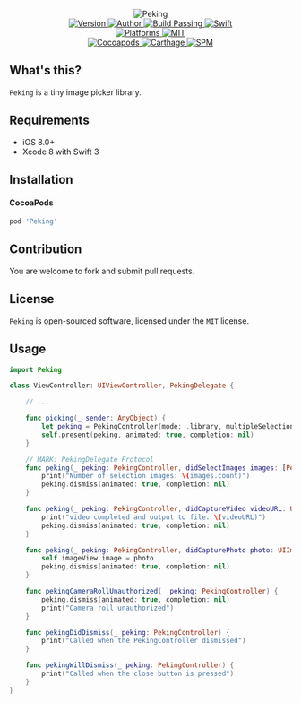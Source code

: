 
<p align="center">
  <img src="https://i.loli.net/2017/08/03/59831a2e826d0.png" alt="Peking">
  <br/><a href="https://cocoapods.org/pods/Peking">
  <img alt="Version" src="https://img.shields.io/badge/version-1.0.0-brightgreen.svg">
  <img alt="Author" src="https://img.shields.io/badge/author-Meniny-blue.svg">
  <img alt="Build Passing" src="https://img.shields.io/badge/build-passing-brightgreen.svg">
  <img alt="Swift" src="https://img.shields.io/badge/swift-3.0%2B-orange.svg">
  <br/>
  <img alt="Platforms" src="https://img.shields.io/badge/platform-iOS-lightgrey.svg">
  <img alt="MIT" src="https://img.shields.io/badge/license-MIT-blue.svg">
  <br/>
  <img alt="Cocoapods" src="https://img.shields.io/badge/cocoapods-compatible-brightgreen.svg">
  <img alt="Carthage" src="https://img.shields.io/badge/carthage-working%20on-red.svg">
  <img alt="SPM" src="https://img.shields.io/badge/swift%20package%20manager-working%20on-red.svg">
  </a>
</p>

## What's this?

`Peking` is a tiny image picker library.

## Requirements

* iOS 8.0+
* Xcode 8 with Swift 3

## Installation

#### CocoaPods

```ruby
pod 'Peking'
```

## Contribution

You are welcome to fork and submit pull requests.

## License

`Peking` is open-sourced software, licensed under the `MIT` license.

## Usage

```swift
import Peking

class ViewController: UIViewController, PekingDelegate {

    // ...

    func picking(_ sender: AnyObject) {
        let peking = PekingController(mode: .library, multipleSelection: true, delegate: self)
        self.present(peking, animated: true, completion: nil)
    }

    // MARK: PekingDelegate Protocol
    func peking(_ peking: PekingController, didSelectImages images: [PekingImage]) {
        print("Number of selection images: \(images.count)")
        peking.dismiss(animated: true, completion: nil)
    }

    func peking(_ peking: PekingController, didCaptureVideo videoURL: URL) {
        print("video completed and output to file: \(videoURL)")
        peking.dismiss(animated: true, completion: nil)
    }

    func peking(_ peking: PekingController, didCapturePhoto photo: UIImage) {
        self.imageView.image = photo
        peking.dismiss(animated: true, completion: nil)
    }

    func pekingCameraRollUnauthorized(_ peking: PekingController) {
        peking.dismiss(animated: true, completion: nil)
        print("Camera roll unauthorized")
    }

    func pekingDidDismiss(_ peking: PekingController) {
        print("Called when the PekingController dismissed")
    }

    func pekingWillDismiss(_ peking: PekingController) {
        print("Called when the close button is pressed")
    }
}
```
